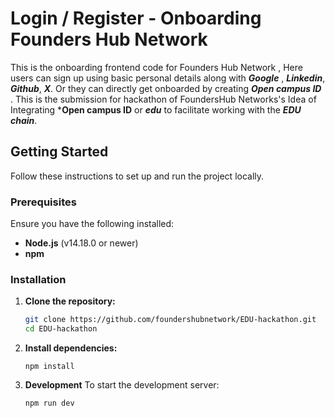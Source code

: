 # Login / Register - Onboarding Founders Hub Network

This is the onboarding frontend code for Founders Hub Network , Here users can sign up using basic personal details along with ***Google*** , ***Linkedin***, ***Github***, ***X***.
Or they can directly get onboarded by creating ***Open campus ID*** .
This is the submission for hackathon of FoundersHub Networks's Idea of Integrating ***Open campus ID** or ***edu*** to facilitate working with the ***EDU chain***.

## Getting Started

Follow these instructions to set up and run the project locally.

### Prerequisites

Ensure you have the following installed:

- **Node.js** (v14.18.0 or newer)
- **npm** 

### Installation

1. **Clone the repository:**

   ```bash
   git clone https://github.com/foundershubnetwork/EDU-hackathon.git
   cd EDU-hackathon
   ```
2. **Install dependencies:**

	``` 
	npm install
	```
3. **Development**
		To start the development server:	
		
	``` 
	npm run dev
	```
	
